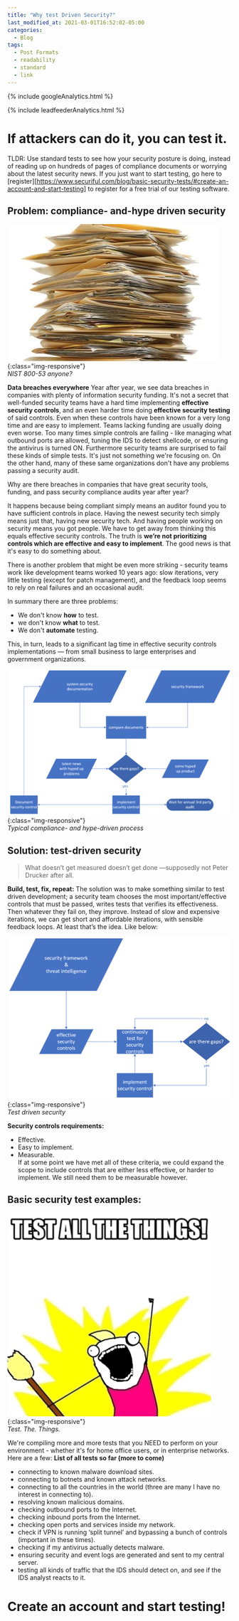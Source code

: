 ```yaml
---
title: "Why test Driven Security?"
last_modified_at: 2021-03-01T16:52:02-05:00
categories:
  - Blog
tags:
  - Post Formats
  - readability
  - standard
  - link
---
```

<!-- Google analytics -->
{% include googleAnalytics.html %}
<!-- leadfeeder analytics -->
{% include leadfeederAnalytics.html %}

# If attackers can do it, you can test it.
TLDR: Use standard tests to see how your security posture is doing, instead of reading up on hundreds of pages of compliance documents or worrying about the latest security news. If you just want to start testing, go here to [register][https://www.securiful.com/blog/basic-security-tests/#create-an-account-and-start-testing] to register for a free trial of our testing software.

## Problem: compliance- and-hype driven security
![compliance](/assets/images/2021-03-01/paper-stack.jpeg){:class="img-responsive"}  
*NIST 800-53 anyone?*

**Data breaches everywhere**
Year after year, we see data breaches in companies with plenty of information security funding. It's not a secret that well-funded security teams have a hard time implementing **effective security controls**, and an even harder time doing **effective security testing** of said controls. Even when these controls have been known for a very long time and are easy to implement. Teams lacking funding are usually doing even worse. Too many times simple controls are failing - like managing what outbound ports are allowed, tuning the IDS to detect shellcode, or ensuring the antivirus is turned ON. Furthermore security teams are surprised to fail these kinds of simple tests. It's just not something we're focusing on. On the other hand, many of these same organizations don't have any problems passing a security audit.

Why are there breaches in companies that have great security tools, funding, and pass security compliance audits year after year?

It happens because being compliant simply means an auditor found you to have sufficient controls in place. Having the newest security tech simply means just that, having new security tech. And having people working on security means you got people. We have to get away from thinking this equals effective security controls. The truth is **we’re not prioritizing controls which are effective and easy to implement**. The good news is that it's easy to do something about.

There is another problem that might be even more striking - security teams work like development teams worked 10 years ago: slow iterations, very little testing (except for patch management), and the feedback loop seems to rely on real failures and an occasional audit.

In summary there are three problems:
* We don't know **how** to test.
* we don't know **what** to test.
* We don't **automate** testing.

This, in turn, leads to a significant lag time in effective security controls implementations — from small business to large enterprises and government organizations.

![compliance and hype driven process](/assets/images/2021-03-01/static-security.png){:class="img-responsive"}  
*Typical compliance- and hype-driven process*

## Solution: test-driven security
> What doesn’t get measured doesn’t get done —supposedly not Peter Drucker after all.

**Build, test, fix, repeat:**
The solution was to make something similar to test driven development; a security team chooses the most important/effective controls that must be passed, writes tests that verifies its effectiveness. Then whatever they fail on, they improve. Instead of slow and expensive iterations, we can get short and affordable iterations, with sensible feedback loops. At least that’s the idea. Like below:

![test driven security](/assets/images/2021-03-01/test-driven-security.png){:class="img-responsive"}  
*Test driven security*

**Security controls requirements:** 
* Effective.
* Easy to implement.
* Measurable.  
If at some point we have met all of these criteria, we could expand the scope to include controls that are either less effective, or harder to implement. We still need them to be measurable however.

## Basic security test examples:
![test all the security things](/assets/images/2021-03-01/test-all-the-things.png){:class="img-responsive"}  
*Test. The. Things.*

We're compiling more and more tests that you NEED to perform on your environment - whether it's for home office users, or in enterprise networks. Here are a few:
**List of all tests so far (more to come)**
* connecting to known malware download sites.
* connecting to botnets and known attack networks.
* connecting to all the countries in the world (three are many I have no interest in connecting to).
* resolving known malicious domains.
* checking outbound ports to the Internet.
* checking inbound ports from the Internet.
* checking open ports and services inside my network.
* check if VPN is running ‘split tunnel’ and bypassing a bunch of controls (important in these times).
* checking if my antivirus actually detects malware.
* ensuring security and event logs are generated and sent to my central server.
* testing all kinds of traffic that the IDS should detect on, and see if the IDS analyst reacts to it.


# Create an account and start testing!  
<script charset="utf-8" type="text/javascript" src="//js.hsforms.net/forms/shell.js"></script>
<script>
  hbspt.forms.create({
	portalId: "8898112",
	formId: "2b1cfdb3-6618-4dd8-86e4-4786274c0d38"
});
</script>